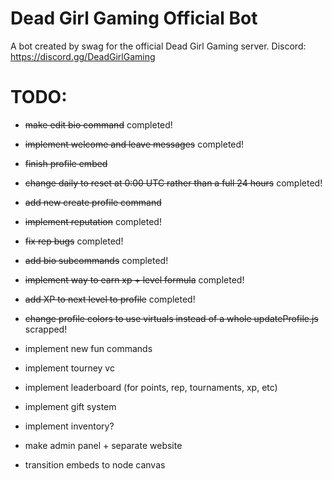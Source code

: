 # Dead Girl Gaming Official Bot
A bot created by swag for the official Dead Girl Gaming server.
Discord: https://discord.gg/DeadGirlGaming

# TODO:
* ~~make edit bio command~~ completed!
* ~~implement welcome and leave messages~~ completed!
* ~~finish profile embed~~
* ~~change daily to reset at 0:00 UTC rather than a full 24 hours~~ completed!
* ~~add new create profile command~~
* ~~implement reputation~~ completed!
* ~~fix rep bugs~~ completed!
* ~~add bio subcommands~~ completed!
* ~~implement way to earn xp + level formula~~ completed!
* ~~add XP to next level to profile~~ completed!
* ~~change profile colors to use virtuals instead of a whole updateProfile.js~~ scrapped!
* implement new fun commands
* implement tourney vc
* implement leaderboard (for points, rep, tournaments, xp, etc)
* implement gift system
* implement inventory?
* make admin panel + separate website


* transition embeds to node canvas